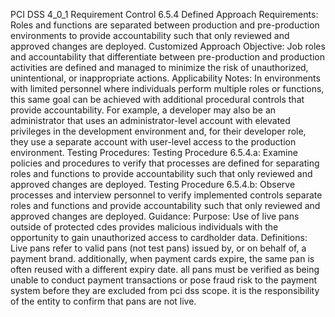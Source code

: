 PCI DSS 4_0_1 Requirement Control 6.5.4 Defined Approach Requirements: Roles and functions are separated between production and pre-production environments to provide accountability such that only reviewed and approved changes are deployed. Customized Approach Objective: Job roles and accountability that differentiate between pre-production and production activities are defined and managed to minimize the risk of unauthorized, unintentional, or inappropriate actions. Applicability Notes: In environments with limited personnel where individuals perform multiple roles or functions, this same goal can be achieved with additional procedural controls that provide accountability. For example, a developer may also be an administrator that uses an administrator-level account with elevated privileges in the development environment and, for their developer role, they use a separate account with user-level access to the production environment. Testing Procedures: Testing Procedure 6.5.4.a: Examine policies and procedures to verify that processes are defined for separating roles and functions to provide accountability such that only reviewed and approved changes are deployed. Testing Procedure 6.5.4.b: Observe processes and interview personnel to verify implemented controls separate roles and functions and provide accountability such that only reviewed and approved changes are deployed. Guidance: Purpose: Use of live pans outside of protected cdes provides malicious individuals with the opportunity to gain unauthorized access to cardholder data. Definitions: Live pans refer to valid pans (not test pans) issued by, or on behalf of, a payment brand. additionally, when payment cards expire, the same pan is often reused with a different expiry date. all pans must be verified as being unable to conduct payment transactions or pose fraud risk to the payment system before they are excluded from pci dss scope. it is the responsibility of the entity to confirm that pans are not live.